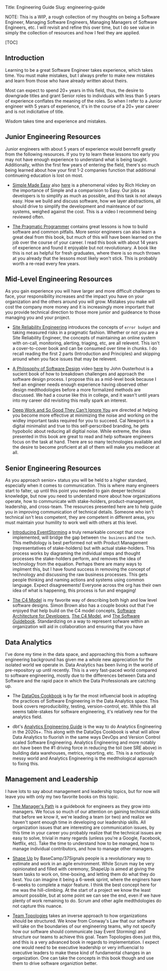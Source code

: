 Title: Engineering Guide
Slug: engineering-guide

NOTE: This is a WIP, a rough collection of my thoughts on being a Software Engineer, Managing Software Engineers, Managing Managers of Software Engineers, etc.  I will revisit and refine this over time, but I do see value in simply the collection of resources and how I feel they are applied.

[TOC]

## Introduction

Learning to be a great Software Engineer takes experience, which takes time.  You must make mistakes, but I always prefer to make new mistakes and learn from those who have already written about theirs.

Most can expect to spend 20+ years in this field, thus, the desire to downgrade titles and grant Senior roles to individuals with less than 5 years of experience conflates the meaning of the roles.  So when I refer to a Junior engineer with 5 years of experience, it's in the course of a 20+ year career and is not indicitative of title.

Wisdom takes time and experience and mistakes.

## Junior Engineering Resources

Junior engineers with about 5 years of experience would bennefit greatly from the following resources.  If you try to learn these lessons too early you may not have enough experience to understand what is being taught.  Additionally, within the first few years of entering the field, there's so much being learned about how your first 1-2 companies function that additional continueing education is lost on most.

* [Simple Made Easy](https://www.infoq.com/presentations/Simple-Made-Easy/) also [here](https://www.youtube.com/watch?v=SxdOUGdseq4) is a phenomenal video by Rich Hickey on the importance of Simple and a comparision to Easy.  Our jobs as developers is to simplify as much as possible, and this task is not always easy.  How we build and discuss software, how we layer abstractions, all should drive to simplify the development and mainteance of our systems, weighed against the cost.  This is a video I recommend being reviewed often. 

* [The Pragmatic Programmer](https://pragprog.com/titles/tpp20/the-pragmatic-programmer-20th-anniversary-edition) contains great lessons is how to build software and common pitfalls.  More senior engineers can also learn a great deal from this book, but much of this will have been learned on the job over the course of your career.  I read this book with about 14 years of experience and found it enjoyable but not revolutionary.  A book like this is not as helpful for fresh graduates, where there is so much thrown at you already that the lessons most likely won't stick.  This is probably worth a re-read every few years.


## Mid-Level Engineering Resources

As you gain experience you will have larger and more difficult challenges to face, your responsibility increases and the impact you have on your organization and the others around you will grow.  Mistakes you make will cost the company more money and it is increasingly more important that you provide technical direction to those more junior and guideance to those managing you and your project.

* [Site Reliability Engineering](https://sre.google/sre-book/table-of-contents/) introduces the concepts of `error budget` and taking measured risks in a pragmatic fashion.  Whether or not you are a Site Reliability Engineer, the concepts of maintaining an online system with on-call, monitoring, alerting, triaging, etc, are all relevent.  This isn't a cover-to-cover book and can be consumed over time in chunks.  I do recall reading the first 2 parts (Introduction and Principles) and skipping around when you face issues that may be relevent.

* [A Philosophy of Software Design](https://www.goodreads.com/book/show/39996759-a-philosophy-of-software-design) video [here](https://www.youtube.com/watch?v=bmSAYlu0NcY) by John Ousterhout is a sucient book of how to breakdown challenges and approach the software design process.  I propose this as a mid-level book because I feel an engineer needs enough experience having observed other design medthodologies before a more formalized methods are discussed.  We had a course like this in college, and it wasn't until years into my career did revisiting this really spark an interest.

* [Deep Work and So Good They Can't Ignore You](https://calnewport.com/writing/) are directed at helping you become more effective at minimizing the noise and working on the widley important tasks required for you to succeed.  Cal Newport is a digital minimalist and true to this self-perscribed branding, he gets hypobolic about reducing all digitial noise.  While extreme, the ideas presented in this book are great to read and help software engineers focus on the task at hand.  There are so many technologies available and the desire to become proficient at all of them will make you mediocer at all.


## Senior Engineering Resources

As you approach senior+ status you will be held to a higher standard, especially when it comes to communication.  This is where many engineers start to falter, up until this point you needed to gain deeper technical knowledge, but now you need to understand more about how organizations operate, how to communicate with stake-holders, product-management, leadership, and cross-team.  The resources presented here are to help guide you in improving communication of technical details.  Someone who isn't technical isn't less competent, they are competent in different areas, you must maintain your humility to work well with others at this level.

* [Introducing EventStorming](https://www.eventstorming.com/book/) a truly remarkable concept that once implemented, will bridge the gap between `the business` and `the tech`.  This methdology is best performed not with Product Management (representatives of stake-holders) but with actual stake-holders.  This process works by diagraming the individual steps and thought processes the stake-holders perform, and removes the idea of technology from the equation.  Perhaps there are many ways to implment this, but I have found success in removing the concept of technology and discussing the raw business processes.  This gets people thinking and naming actions and systems using common language.  Expect disagreements!  Everyone across the org has their own idea of what is happening, this process is fun and engaging!

* [The C4 Model](https://c4model.com/) is my favorite way of describing both high and low level software designs.  Simon Brown also has a couple books out that I've enjoyed that help build on the C4 model concepts, [Software Architecture for Developers](https://leanpub.com/software-architecture-for-developers), [The C4 Model](https://leanpub.com/visualising-software-architecture), and [The Software Guidebook](https://leanpub.com/documenting-software-architecture).  Standardizing on a way to represent sofware within an organization will aid in collaboration and ensuring that you have

## Data Analytics

I've done my time in the data space, and approaching this from a software engineering background has given me a whole new appreciation for the isolated world we operate in.  Data Analytics has been living in the world of pre-repository up until recently.  This is a very fast-paced world compared to software engineering, mostly due to the differences between Data and Software and the rapid pace in which the Data Professionals are catching up.

* The [DataOps Cookbook](https://datakitchen.io/the-dataops-cookbook/) is by far the most influencial book in adopting the practices of Software Engineering in the Data Analytics space.  This book covers reproducibility, testing, version-control, etc.  While this all seems table-stakes for software engineering, it's relatively new for the analytics field.

* dbt's [Analytics Engineering Guide](https://www.getdbt.com/analytics-engineering/) is the way to do Analytics Engineering in the 2020s+.  This along with the DataOps Cookbook is what will allow Data Analytics to fluorish in the same ways DevOps and Version Control scaled Software Engineering. Analytics Engineering and more notably `dbt` have been the #1 driving force in reducing the toil (see SRE above) in building data warehouses, metrics, reporting, etc.  This is a nortiously messy world and Analytics Engineering is the medthological approach to fixing this.

## Management and Leadership

I have lots to say about management and leadership topics, but for now will leave you with only my two favorite books on this topic.

* [The Manager's Path](https://www.goodreads.com/book/show/33369254-the-manager-s-path) is a guidebook for engineers as they grow into managers.  We focus so much of our attention on gaining technical skills that before we know it, we're leading a team (or two) and realize we haven't spent enough time in developing our leadership skills.  All organization issues that are interesting are communication issues, by this time in your career you probably realize that the technical issues are easy to solve, trivial in many regards (unless you're a Google, Facebook, Netflix, etc).  Take the time to understand how to be managed, how to manage individual contributors, and how to manage other managers.

* [Shape Up](https://basecamp.com/shapeup) by BaseCamp/37Signals people is a revolutionary way to estimate and work in an agile environment.  While Scrum may be very opinionated and filled with ceremony, ShapeUp is aimed at giving the team tasks to work on, time-boxing, and letting them do what they do best.  You can imagine it being a 6-week sprint, where the enginers have 6-weeks to complete a major feature.  I think the best concept here for me was the hill-climbing.  At the start of a project we know the least amount possible, but at some point we can see the end, even if we have plenty of work remaining to do.  Scrum and other agile medthdologies do not capture this nuance.

* [Team Topologies](https://teamtopologies.com/book) takes an inverse approach to how organizations should be structured.  We know from Conway's Law that our software will take on the boundaries of our engineering teams, why not specify how our software should communicate (say Event Storming) and structure our teams to achieve this goal.  Team Topologies does just this, and this is a very advanced book in regards to implementation.  I expect one would need to be executive leadership or very influencial to executive leaders to make these kind of fundamental changes in an organization.  One can take the concepts in this book though and use them to drive software organiztion better.
